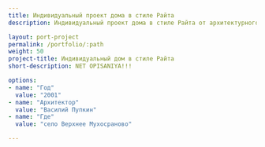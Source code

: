 ```yaml
---
title: Индивидуальный проект дома в стиле Райта
description: Индивидуальный проект дома в стиле Райта от архитектурного бюро А510. Индивидуальное проектирование на заказ.

layout: port-project
permalink: /portfolio/:path
weight: 50
project-title: Индивидуальный дом в стиле Райта
short-description: NET OPISANIYA!!!

options:
- name: "Год"
  value: "2001"
- name: "Архитектор"
  value: "Василий Пупкин"
- name: "Где"
  value: "село Верхнее Мухосраново"

---
```

